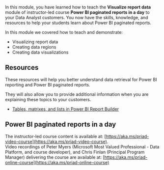 In this module, you have learned how to teach the **Visualize report data** module of instructor-led course **Power BI paginated reports in a day** to your Data Analyst customers.
You now have the skills, knowledge, and resources to help your students learn about Power BI paginated reports.


In this module we covered how to teach and demonstrate:

- Visualizing report data
- Creating data regions
- Creating data visualizations

## Resources
These resources will help you better understand data retrieval for Power BI reporting and Power BI paginated reports.

They will also allow you to provide additional information when you are explaining these topics to your customers. 

- [Tables, matrixes, and lists in Power BI Report Builder](https://docs.microsoft.com/power-bi/report-builder-tables-matrices-lists)

## Power BI paginated reports in a day
The instructor-led course content is available at: [https://aka.ms/priad-video-course](https://aka.ms/priad-video-course).  
Video recordings of Peter Myers (Microsoft Most Valued Professional - Data Platform, and course developer), and Chris Finlan (Principal Program Manager) delivering the course are available at: [https://aka.ms/priad-online-course](https://aka.ms/priad-online-course)
